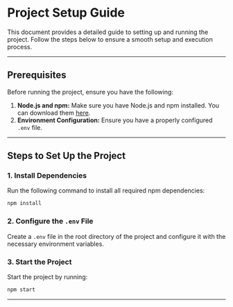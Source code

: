 # Project Setup Guide

This document provides a detailed guide to setting up and running the project. Follow the steps below to ensure a smooth setup and execution process.

---

## Prerequisites

Before running the project, ensure you have the following:

1. **Node.js and npm:** Make sure you have Node.js and npm installed. You can download them [here](https://nodejs.org/).
2. **Environment Configuration:** Ensure you have a properly configured `.env` file.

---

## Steps to Set Up the Project

### 1. Install Dependencies

Run the following command to install all required npm dependencies:

```bash
npm install
```

### 2. Configure the `.env` File

Create a `.env` file in the root directory of the project and configure it with the necessary environment variables.

### 3. Start the Project

Start the project by running:

```bash
npm start
```

---

